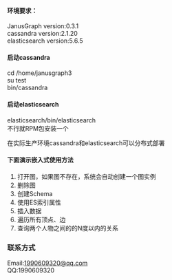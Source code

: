 #### 环境要求：
JanusGraph version:0.3.1  
cassandra version:2.1.20  
elasticsearch version:5.6.5

#### 启动cassandra
cd /home/janusgraph3  
su test  
bin/cassandra  

#### 启动elasticsearch
elasticsearch/bin/elasticsearch  
不行就RPM包安装一个  

在实际生产环境cassandra和elasticsearch可以分布式部署

#### 下面演示嵌入式使用方法
1. 打开图，如果图不存在，系统会自动创建一个图实例
2. 删除图
3. 创建Schema
4. 使用ES索引属性
5. 插入数据
6. 遍历所有顶点、边
7. 查询两个人物之间的的N度以内的关系

### 联系方式
Email:1990609320@qq.com  
QQ:1990609320